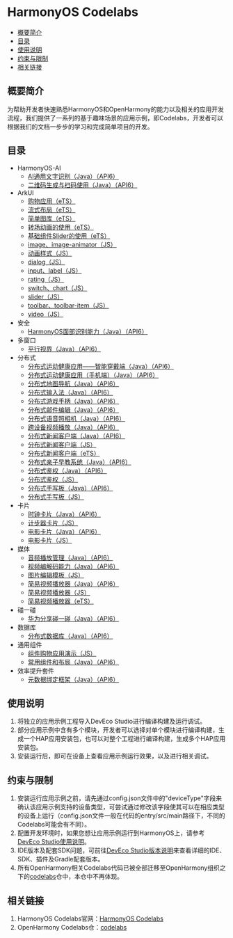 # HarmonyOS Codelabs<a name="ZH-CN_TOPIC_0000001182715358"></a>

-   [概要简介](#section117915431558)
-   [目录](#sectionMenu)
-   [使用说明](#section1954919258619)
-   [约束与限制](#section682025019613)
-   [相关链接](#section01752910717)

## 概要简介<a name="section117915431558"></a>

为帮助开发者快速熟悉HarmonyOS和OpenHarmony的能力以及相关的应用开发流程，我们提供了一系列的基于趣味场景的应用示例，即Codelabs，开发者可以根据我们的文档一步步的学习和完成简单项目的开发。

## 目录<a name="sectionMenu"></a>

- HarmonyOS-AI
  - [AI通用文字识别（Java）（API6）](https://gitee.com/harmonyos/harmonyos_codelabs/tree/master/SearchImageByKeywords)
  - [二维码生成与扫码使用（Java）（API6）](https://gitee.com/harmonyos/harmonyos_codelabs/tree/master/QRCodeDemo)
- ArkUI
  - [购物应用（eTS）](https://gitee.com/harmonyos/harmonyos_codelabs/tree/master/ShoppingEts)
  - [流式布局（eTS）](https://gitee.com/harmonyos/harmonyos_codelabs/tree/master/FlowLayoutETS)
  - [简单图库（eTS）](https://gitee.com/harmonyos/harmonyos_codelabs/tree/master/SimpleGalleryETS)
  - [转场动画的使用（eTS）](https://gitee.com/harmonyos/harmonyos_codelabs/tree/master/TransitionAnimtaionETS)
  - [基础组件Slider的使用（eTS）](https://gitee.com/harmonyos/harmonyos_codelabs/tree/master/SliderEts)
  - [image、image-animator（JS）](https://gitee.com/harmonyos/harmonyos_codelabs/tree/master/ClickableImageJsDemo)
  - [动画样式（JS）](https://gitee.com/harmonyos/harmonyos_codelabs/tree/master/AnimationDemo)
  - [dialog（JS）](https://gitee.com/harmonyos/harmonyos_codelabs/tree/master/DialogDemo)
  - [input、label（JS）](https://gitee.com/harmonyos/harmonyos_codelabs/tree/master/InputApplication)
  - [rating（JS）](https://gitee.com/harmonyos/harmonyos_codelabs/tree/master/RatingApplication)
  - [switch、chart（JS）](https://gitee.com/harmonyos/harmonyos_codelabs/tree/master/SwitchApplication)
  - [slider（JS）](https://gitee.com/harmonyos/harmonyos_codelabs/tree/master/SliderApplication)
  - [toolbar、toolbar-item（JS）](https://gitee.com/harmonyos/harmonyos_codelabs/tree/master/ToolbarApplication)
  - [video（JS）](https://gitee.com/harmonyos/harmonyos_codelabs/tree/master/VideoApplication)
- 安全
  - [HarmonyOS面部识别能力（Java）（API6）](https://gitee.com/harmonyos/harmonyos_codelabs/tree/master/BiometricAuthentication)
- 多窗口
  - [平行视界（Java）（API6）](https://gitee.com/harmonyos/harmonyos_codelabs/tree/master/AppMultiplier)
- 分布式
  - [分布式运动健康应用——智能穿戴端（Java）（API6）](https://gitee.com/harmonyos/harmonyos_codelabs/tree/master/DistributedHealthDemo)
  - [分布式运动健康应用（手机端）（Java）（API6）](https://gitee.com/harmonyos/harmonyos_codelabs/tree/master/DistributedHealthDemoPhone)
  - [分布式地图导航（Java）（API6）](https://gitee.com/harmonyos/harmonyos_codelabs/tree/master/DistributedMapDemo)
  - [分布式输入法（Java）（API6）](https://gitee.com/harmonyos/harmonyos_codelabs/tree/master/RemoteInputDemo)
  - [分布式游戏手柄（Java）（API6）](https://gitee.com/harmonyos/harmonyos_codelabs/tree/master/DistributionGamePad)
  - [分布式邮件编辑（Java）（API6）](https://gitee.com/harmonyos/harmonyos_codelabs/tree/master/DistributedMail)
  - [分布式语音照相机（Java）（API6）](https://gitee.com/harmonyos/harmonyos_codelabs/tree/master/VoiceCamera)
  - [跨设备视频播放（Java）（API6）](https://gitee.com/harmonyos/harmonyos_codelabs/tree/master/DistributedVideoCodelab)
  - [分布式新闻客户端（Java）（API6）](https://gitee.com/harmonyos/harmonyos_codelabs/tree/master/HarmonyOSNewsClient)
  - [分布式新闻客户端（JS）](https://gitee.com/harmonyos/harmonyos_codelabs/tree/master/DistributeNewsJS)
  - [分布式新闻客户端（eTS）](https://gitee.com/harmonyos/harmonyos_codelabs/tree/master/DistributeNewsETS)
  - [分布式亲子早教系统（Java）（API6）](https://gitee.com/harmonyos/harmonyos_codelabs/tree/master/EducationSystem)
  - [分布式鉴权（Java）（API6）](https://gitee.com/harmonyos/harmonyos_codelabs/tree/master/ComposeLargeWatermelon)
  - [分布式鉴权（JS）](https://gitee.com/harmonyos/harmonyos_codelabs/tree/master/GameAuth)
  - [分布式手写板（Java）（API6）](https://gitee.com/harmonyos/harmonyos_codelabs/tree/master/DistributeDatabaseDraw)
  - [分布式手写板（JS）](https://gitee.com/harmonyos/harmonyos_codelabs/tree/master/JSDistributeDraw)
- 卡片
  - [时钟卡片（Java）（API6）](https://gitee.com/harmonyos/harmonyos_codelabs/tree/master/ClockFACardDemo)
  - [计步器卡片（JS）](https://gitee.com/harmonyos/harmonyos_codelabs/tree/master/StepsCard)
  - [电影卡片（Java）（API6）](https://gitee.com/harmonyos/harmonyos_codelabs/tree/master/MovieCardDemo)
  - [电影卡片（JS）](https://gitee.com/harmonyos/harmonyos_codelabs/tree/master/JSMovieCard)
- 媒体
  - [音频播放管理（Java）（API6）](https://gitee.com/harmonyos/harmonyos_codelabs/tree/master/AudioDemo)
  - [视频编解码能力（Java）（API6）](https://gitee.com/harmonyos/harmonyos_codelabs/tree/master/CodecDemo)
  - [图片编辑模板（JS）](https://gitee.com/harmonyos/harmonyos_codelabs/tree/master/ImageEditorTemplate)
  - [简易视频播放器（Java）（API6）](https://gitee.com/harmonyos/harmonyos_codelabs/tree/master/SimpleVideoCodelab)
  - [简易视频播放器（JS）](https://gitee.com/harmonyos/harmonyos_codelabs/tree/master/JSVideoPlayer)
  - [简易视频播放器（eTS）](https://gitee.com/harmonyos/harmonyos_codelabs/tree/master/SimpleVideoETS)
- 碰一碰
  - [华为分享碰一碰（Java）（API6）](https://gitee.com/harmonyos/harmonyos_codelabs/tree/master/HwShare_OneHop)
- 数据库
  - [分布式数据库（Java）（API6）](https://gitee.com/harmonyos/harmonyos_codelabs/tree/master/DistributedDataDemo)
- 通用组件
  - [组件购物应用演示（JS）](https://gitee.com/harmonyos/harmonyos_codelabs/tree/master/ShoppingDemoJs)
  - [常用组件和布局（Java）（API6）](https://gitee.com/harmonyos/harmonyos_codelabs/tree/master/ComponentCodelab)
- 效率提升套件
  - [元数据绑定框架（Java）（API6）](https://gitee.com/harmonyos/harmonyos_codelabs/tree/master/MetaDataBindingDemo)

## 使用说明<a name="section1954919258619"></a>

1.  将独立的应用示例工程导入DevEco Studio进行编译构建及运行调试。
2.  部分应用示例中含有多个模块，开发者可以选择对单个模块进行编译构建，生成一个HAP应用安装包，也可以对整个工程进行编译构建，生成多个HAP应用安装包。
3.  安装运行后，即可在设备上查看应用示例运行效果，以及进行相关调试。

## 约束与限制<a name="section682025019613"></a>

1.  安装运行应用示例之前，请先通过config.json文件中的"deviceType"字段来确认该应用示例支持的设备类型，可尝试通过修改该字段使其可以在相应类型的设备上运行（config.json文件一般在代码的entry/src/main路径下，不同的Codelabs可能会有不同）。
2.  配置开发环境时，如果您想让应用示例运行到HarmonyOS上，请参考[DevEco Studio使用说明](https://developer.harmonyos.com/cn/docs/documentation/doc-guides/tools_overview-0000001053582387)。
3.  IDE版本及配套SDK问题，可前往[DevEco Studio版本说明](https://developer.harmonyos.com/cn/docs/documentation/doc-releases/release_notes-0000001057597449)来查看详细的IDE、SDK、插件及Gradle配套版本。
4.  所有OpenHarmony相关Codelabs代码已被全部迁移至OpenHarmony组织之下的[codelabs](https://gitee.com/openharmony/codelabs)仓中，本仓中不再体现。

## 相关链接<a name="section01752910717"></a>

1.  HarmonyOS Codelabs官网：[HarmonyOS Codelabs](https://developer.harmonyos.com/cn/documentation/codelabs/)
2.  OpenHarmony Codelabs仓：[codelabs](https://gitee.com/openharmony/codelabs)